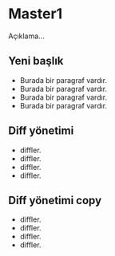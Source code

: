 # Master1
Açıklama...

## Yeni başlık
- Burada bir paragraf vardır.
- Burada bir paragraf vardır.
- Burada bir paragraf vardır.
- Burada bir paragraf vardır.


## Diff yönetimi
- diffler.
- diffler.
- diffler.
- diffler.

## Diff yönetimi copy
- diffler.
- diffler.
- diffler.
- diffler.